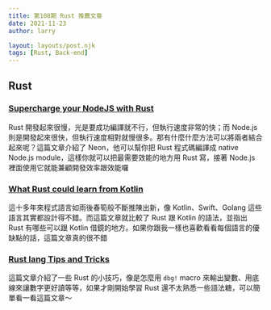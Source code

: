 ```yaml
---
title: 第108期 Rust 推薦文章
date: 2021-11-23
author: larry

layout: layouts/post.njk
tags: [Rust, Back-end]
---
```


## Rust

### [Supercharge your NodeJS with Rust](https://skwee357.medium.com/supercharge-your-nodejs-with-rust-f78952d2fa8)

Rust 開發起來很慢，光是要成功編譯就不行，但執行速度非常的快；而 Node.js 則是開發起來很快，但執行速度相對就慢很多。那有什麼什麼方法可以將兩者結合起來呢？這篇文章介紹了 Neon，他可以幫你把 Rust 程式碼編譯成 native Node.js module，這樣你就可以把最需要效能的地方用 Rust 寫，接著 Node.js 裡面使用它就能兼顧開發效率跟效能囉

### [What Rust could learn from Kotlin](https://medium.com/@cedricbeust/what-rust-could-learn-from-kotlin-b32ebe2da28d)

這十多年來程式語言如雨後春筍般不斷推陳出新，像 Kotlin、Swift、Golang 這些語言其實都設計得不錯。而這篇文章就比較了 Rust 跟 Kotlin 的語法，並指出 Rust 有哪些可以跟 Kotlin 借鏡的地方。如果你跟我一樣也喜歡看看每個語言的優缺點的話，這篇文章真的很不錯

### [Rust lang Tips and Tricks](https://mudit.blog/rust-tips-and-tricks/)

這篇文章介紹了一些 Rust 的小技巧，像是怎麼用 `dbg!` macro 來輸出變數、用底線來讓數字更好讀等等，如果才剛開始學習 Rust 還不太熟悉一些語法糖，可以簡單看一看這篇文章～
